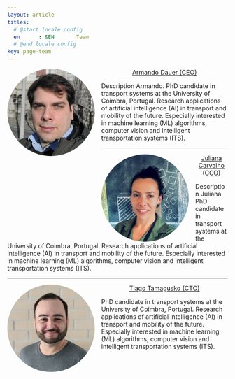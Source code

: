 ```yaml
---
layout: article
titles:
  # @start locale config
  en      : &EN       Team
  # @end locale config
key: page-team
---
```


<img style="float: left; width: 200px; border-radius: 50%; margin-right: 15px;" src="img/armando.jpeg" alt="Tiago Tamagusko">

<p style="text-align: center;">
    <a href="https://www.linkedin.com/in/armandodauer/" target="_blank">Armando Dauer (CEO)</a>
</p>

Description Armando. PhD candidate in transport systems at the University of Coimbra, Portugal. Research applications of artificial intelligence (AI) in transport and mobility of the future. Especially interested in machine learning (ML) algorithms, computer vision and intelligent transportation systems (ITS).

---

<img style="float: left; width: 200px; border-radius: 50%; margin-right: 15px;" src="img/juliana.jpeg" alt="Tiago Tamagusko">
<p style="text-align: center;">
    <a href="https://www.linkedin.com/in/juliana-carvalho-cortes-silva/" target="_blank">Juliana Carvalho (CCO)</a>
</p>

Description Juliana. PhD candidate in transport systems at the University of Coimbra, Portugal. Research applications of artificial intelligence (AI) in transport and mobility of the future. Especially interested in machine learning (ML) algorithms, computer vision and intelligent transportation systems (ITS).

---

<img style="float: left; width: 200px; border-radius: 50%; margin-right: 15px;" src="img/tamagusko.jpeg" alt="Tiago Tamagusko">
<p style="text-align: center;">
    <a href="https://www.linkedin.com/in/tamagusko/" target="_blank">Tiago Tamagusko (CTO)</a>
</p>
 
PhD candidate in transport systems at the University of Coimbra, Portugal. Research applications of artificial intelligence (AI) in transport and mobility of the future. Especially interested in machine learning (ML) algorithms, computer vision and intelligent transportation systems (ITS).
